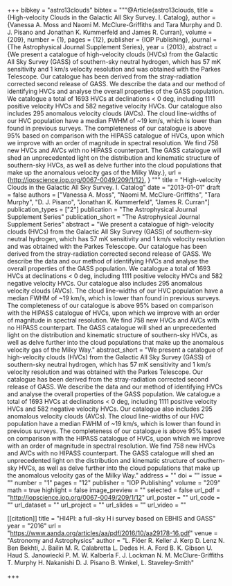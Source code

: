 +++
bibkey = "astro13clouds"
bibtex = """@Article{astro13clouds,
  title     = {High-velocity Clouds in the Galactic All Sky Survey. I. Catalog},
  author    = {Vanessa A. Moss and Naomi M. McClure-Griffiths and Tara Murphy and D. J. Pisano and Jonathan K. Kummerfeld and James R. Curran},
  volume    = {209},
  number    = {1},
  pages     = {12},
  publisher = {IOP Publishing},
  journal   = {The Astrophysical Journal Supplement Series},
  year      = {2013},
  abstract  = {We present a catalogue of high-velocity clouds (HVCs) from the Galactic All Sky Survey (GASS) of southern-sky neutral hydrogen, which has 57 mK sensitivity and 1 km/s velocity resolution and was obtained with the Parkes Telescope. Our catalogue has been derived from the stray-radiation corrected second release of GASS. We describe the data and our method of identifying HVCs and analyse the overall properties of the GASS population. We catalogue a total of 1693 HVCs at declinations < 0 deg, including 1111 positive velocity HVCs and 582 negative velocity HVCs. Our catalogue also includes 295 anomalous velocity clouds (AVCs). The cloud line-widths of our HVC population have a median FWHM of ~19 km/s, which is lower than found in previous surveys. The completeness of our catalogue is above 95% based on comparison with the HIPASS catalogue of HVCs, upon which we improve with an order of magnitude in spectral resolution. We find 758 new HVCs and AVCs with no HIPASS counterpart. The GASS catalogue will shed an unprecedented light on the distribution and kinematic structure of southern-sky HVCs, as well as delve further into the cloud populations that make up the anomalous velocity gas of the Milky Way.},
  url       = {http://iopscience.iop.org/0067-0049/209/1/12},
}
"""
title = "High-velocity Clouds in the Galactic All Sky Survey. I. Catalog"
date = "2013-01-01"
draft = false
authors = ["Vanessa A. Moss", "Naomi M. McClure-Griffiths", "Tara Murphy", "D. J. Pisano", "Jonathan K. Kummerfeld", "James R. Curran"]
publication_types = ["2"]
publication = "The Astrophysical Journal Supplement Series"
publication_short = "The Astrophysical Journal Supplement Series"
abstract = "We present a catalogue of high-velocity clouds (HVCs) from the Galactic All Sky Survey (GASS) of southern-sky neutral hydrogen, which has 57 mK sensitivity and 1 km/s velocity resolution and was obtained with the Parkes Telescope. Our catalogue has been derived from the stray-radiation corrected second release of GASS. We describe the data and our method of identifying HVCs and analyse the overall properties of the GASS population. We catalogue a total of 1693 HVCs at declinations < 0 deg, including 1111 positive velocity HVCs and 582 negative velocity HVCs. Our catalogue also includes 295 anomalous velocity clouds (AVCs). The cloud line-widths of our HVC population have a median FWHM of ~19 km/s, which is lower than found in previous surveys. The completeness of our catalogue is above 95% based on comparison with the HIPASS catalogue of HVCs, upon which we improve with an order of magnitude in spectral resolution. We find 758 new HVCs and AVCs with no HIPASS counterpart. The GASS catalogue will shed an unprecedented light on the distribution and kinematic structure of southern-sky HVCs, as well as delve further into the cloud populations that make up the anomalous velocity gas of the Milky Way."
abstract_short = "We present a catalogue of high-velocity clouds (HVCs) from the Galactic All Sky Survey (GASS) of southern-sky neutral hydrogen, which has 57 mK sensitivity and 1 km/s velocity resolution and was obtained with the Parkes Telescope. Our catalogue has been derived from the stray-radiation corrected second release of GASS. We describe the data and our method of identifying HVCs and analyse the overall properties of the GASS population. We catalogue a total of 1693 HVCs at declinations < 0 deg, including 1111 positive velocity HVCs and 582 negative velocity HVCs. Our catalogue also includes 295 anomalous velocity clouds (AVCs). The cloud line-widths of our HVC population have a median FWHM of ~19 km/s, which is lower than found in previous surveys. The completeness of our catalogue is above 95% based on comparison with the HIPASS catalogue of HVCs, upon which we improve with an order of magnitude in spectral resolution. We find 758 new HVCs and AVCs with no HIPASS counterpart. The GASS catalogue will shed an unprecedented light on the distribution and kinematic structure of southern-sky HVCs, as well as delve further into the cloud populations that make up the anomalous velocity gas of the Milky Way."
address = ""
doi = ""
issue = ""
number = "1"
pages = "12"
publisher = "IOP Publishing"
volume = "209"
math = true
highlight = false
image_preview = ""
selected = false
url_pdf = "http://iopscience.iop.org/0067-0049/209/1/12"
url_poster = ""
url_code = ""
url_dataset = ""
url_project = ""
url_slides = ""
url_video = ""

[[citation]]
title = "HI4PI: a full-sky H i survey based on EBHIS and GASS"
year = "2016"
url = "https://www.aanda.org/articles/aa/pdf/2016/10/aa29178-16.pdf"
venue = "Astronomy and Astrophysics"
author = "L. Flöer  R. Keller  J. Kerp  D. Lenz N. Ben Bekhti, J. Bailin  M. R. Calabretta  L. Dedes  H. A. Ford  B. K. Gibson  U. Haud  S. Janowiecki  P. M. W. Kalberla  F. J. Lockman  N. M. McClure-Griffiths  T. Murphy  H. Nakanishi  D. J. Pisano B. Winkel, L. Staveley-Smith"


+++